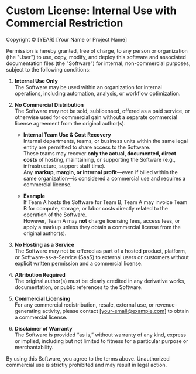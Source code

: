 # Custom License: Internal Use with Commercial Restriction

Copyright © [YEAR] [Your Name or Project Name]

Permission is hereby granted, free of charge, to any person or organization (the "User") to use, copy, modify, and deploy this software and associated documentation files (the "Software") for internal, non-commercial purposes, subject to the following conditions:

1. **Internal Use Only**  
   The Software may be used within an organization for internal operations, including automation, analysis, or workflow optimization.

2. **No Commercial Distribution**  
   The Software may not be sold, sublicensed, offered as a paid service, or otherwise used for commercial gain without a separate commercial license agreement from the original author(s).

   - **Internal Team Use & Cost Recovery**  
     Internal departments, teams, or business units within the same legal entity are permitted to share access to the Software.  
     These teams may recover **only the actual, documented, direct costs** of hosting, maintaining, or supporting the Software (e.g., infrastructure, support staff time).  
     Any **markup, margin, or internal profit**—even if billed within the same organization—is considered a commercial use and requires a commercial license.

   - **Example**  
     If Team A hosts the Software for Team B, Team A may invoice Team B for compute, storage, or labor costs directly related to the operation of the Software.  
     However, Team A may **not** charge licensing fees, access fees, or apply a markup unless they obtain a commercial license from the original author(s).

3. **No Hosting as a Service**  
   The Software may not be offered as part of a hosted product, platform, or Software-as-a-Service (SaaS) to external users or customers without explicit written permission and a commercial license.

4. **Attribution Required**  
   The original author(s) must be clearly credited in any derivative works, documentation, or public references to the Software.

5. **Commercial Licensing**  
   For any commercial redistribution, resale, external use, or revenue-generating activity, please contact [your-email@example.com] to obtain a commercial license.

6. **Disclaimer of Warranty**  
   The Software is provided “as is,” without warranty of any kind, express or implied, including but not limited to fitness for a particular purpose or merchantability.

By using this Software, you agree to the terms above. Unauthorized commercial use is strictly prohibited and may result in legal action.
